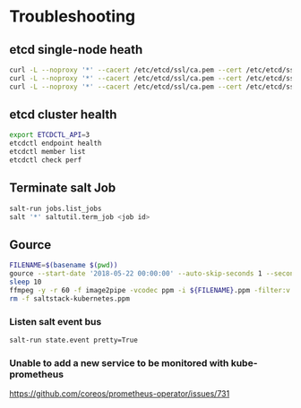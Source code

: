 # Troubleshooting


## etcd single-node heath

```bash
curl -L --noproxy '*' --cacert /etc/etcd/ssl/ca.pem --cert /etc/etcd/ssl/etcd.pem --key /etc/etcd/ssl/etcd-key.pem https://172.17.4.51:2379/health
curl -L --noproxy '*' --cacert /etc/etcd/ssl/ca.pem --cert /etc/etcd/ssl/etcd.pem --key /etc/etcd/ssl/etcd-key.pem https://172.17.4.52:2379/health
curl -L --noproxy '*' --cacert /etc/etcd/ssl/ca.pem --cert /etc/etcd/ssl/etcd.pem --key /etc/etcd/ssl/etcd-key.pem https://172.17.4.53:2379/health
```

## etcd cluster health

```bash
export ETCDCTL_API=3
etcdctl endpoint health
etcdctl member list
etcdctl check perf
```

## Terminate salt Job

```bash
salt-run jobs.list_jobs
salt '*' saltutil.term_job <job id>
```

## Gource

```bash
FILENAME=$(basename $(pwd))
gource --start-date '2018-05-22 00:00:00' --auto-skip-seconds 1 --seconds-per-day 1 -1280x720 -o ${FILENAME}.ppm
sleep 10
ffmpeg -y -r 60 -f image2pipe -vcodec ppm -i ${FILENAME}.ppm -filter:v "setpts=0.25*PTS" -vcodec libx264 -preset ultrafast -pix_fmt yuv420p -crf 1 -threads 0 -bf 0 ${FILENAME}.x264.mp4
rm -f saltstack-kubernetes.ppm
```

### Listen salt event bus

```bash
salt-run state.event pretty=True
```


### Unable to add a new service to be monitored with kube-prometheus

https://github.com/coreos/prometheus-operator/issues/731